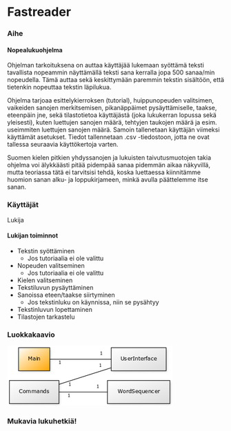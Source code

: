 # Fastreader

### Aihe

#### Nopealukuohjelma

Ohjelman tarkoituksena on auttaa käyttäjää lukemaan syöttämä teksti tavallista nopeammin näyttämällä teksti sana kerralla jopa 500 sanaa/min nopeudella. Tämä auttaa sekä keskittymään paremmin tekstin sisältöön, että tietenkin nopeuttaa tekstin läpilukua. 

Ohjelma tarjoaa esittelykierroksen (tutorial), huippunopeuden valitsimen, vaikeiden sanojen merkitsemisen, pikanäppäimet pysäyttämiselle, taakse, eteenpäin jne, sekä tilastotietoa käyttäjästä (joka lukukerran lopussa sekä yleisesti), kuten luettujen sanojen määrä, tehtyjen taukojen määrä ja esim. useimmiten luettujen sanojen määrä. Samoin tallenetaan käyttäjän viimeksi käyttämät asetukset. Tiedot tallennetaan .csv -tiedostoon, jotta ne ovat tallessa seuraavia käyttökertoja varten. 

Suomen kielen pitkien yhdyssanojen ja lukuisten taivutusmuotojen takia ohjelma voi älykkäästi pitää pidempää sanaa pidemmän aikaa näkyvillä, mutta teoriassa tätä ei tarvitsisi tehdä, koska luettaessa kiinnitämme huomion sanan alku- ja loppukirjameen, minkä avulla päättelemme itse sanan.

### Käyttäjät

Lukija

#### Lukijan toiminnot

* Tekstin syöttäminen
  * Jos tutoriaalia ei ole valittu
* Nopeuden valitseminen
  * Jos tutoriaalia ei ole valittu
* Kielen valitseminen
* Tekstiluvun pysäyttäminen
* Sanoissa eteen/taakse siirtyminen
  * Jos tekstinluku on käynnissa, niin se pysähtyy
* Tekstinluvun lopettaminen
* Tilastojen tarkastelu

### Luokkakaavio
![Luokkakaavio](Luokkakaavio.png)

### Mukavia lukuhetkiä!
